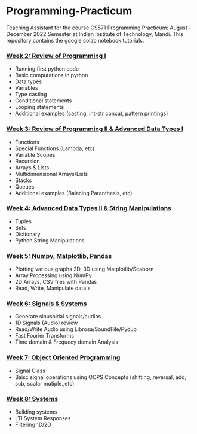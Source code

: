 # Programming-Practicum
Teaching Assistant for the course CS571 Programming Practicum: August - December 2022 Semester at Indian Institute of Technology, Mandi. This repository contains the google colab notebook tutorials.



### [Week 2: Review of Programming I](Week2.ipynb)
- Running first python code
- Basic computations in python
- Data types
- Variables
- Type casting
- Conditional statements
- Looping statements
- Additional examples (casting, int-str concat, pattern printings)


### [Week 3: Review of Programming II & Advanced Data Types I](Week3.ipynb)
- Functions
- Special Functions (Lambda, etc)
- Variable Scopes
- Recursion
- Arrays & Lists
- Multidimensional Arrays/Lists
- Stacks
- Queues
- Additional examples (Balacing Paranthesis, etc)

### [Week 4:  Advanced Data Types II & String Manipulations](Week4.ipynb)
- Tuples
- Sets
- Dictionary
- Python String Manipulations

### [Week 5: Numpy, Matplotlib, Pandas]()
- Plotting various graphs 2D, 3D using Matplotlib/Seaborn
- Array Processing using NumPy
- 2D Arrays, CSV files with Pandas
- Read, Write, Manipulate data's

### [Week 6: Signals & Systems](Week5.ipynb)
- Generate sinusoidal signals/audios
- 1D Signals (Audio) review
- Read/Write Audio using Librosa/SoundFile/Pydub
- Fast Fourier Transforms
- Time domain & Frequecy domain Analysis

### [Week 7: Object Oriented Programming]()
- Signal Class
- Baisc signal operations using OOPS Concepts (shifting, reversal, add, sub, scalar mutiple.,etc)

### [Week 8: Systems]()
- Building systems
- LTI System Responses
- Filtering 1D/2D

